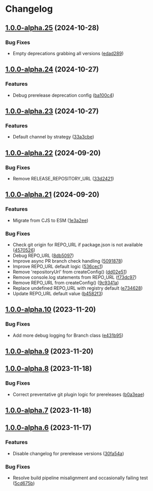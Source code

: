 # Changelog

## [1.0.0-alpha.25](https://github.com/RobHameetman/semantic-release-config/compare/1.0.0-alpha.24...1.0.0-alpha.25) (2024-10-28)


### Bug Fixes

* Empty deprecations grabbing all versions ([edad289](https://github.com/RobHameetman/semantic-release-config/commit/edad289688d4b9bfc6bbdb06e94c99d4c02aad7e))

## [1.0.0-alpha.24](https://github.com/RobHameetman/semantic-release-config/compare/1.0.0-alpha.23...1.0.0-alpha.24) (2024-10-27)


### Features

* Debug prerelease deprecation config ([ba100c4](https://github.com/RobHameetman/semantic-release-config/commit/ba100c4281e8a407a6299f520e1096c24e487fd1))

## [1.0.0-alpha.23](https://github.com/RobHameetman/semantic-release-config/compare/1.0.0-alpha.22...1.0.0-alpha.23) (2024-10-27)


### Features

* Default channel by strategy ([33a3cbe](https://github.com/RobHameetman/semantic-release-config/commit/33a3cbe834af4d4343603825ac7e2f6c6832c8a4))

## [1.0.0-alpha.22](https://github.com/RobHameetman/semantic-release-config/compare/1.0.0-alpha.21...1.0.0-alpha.22) (2024-09-20)


### Bug Fixes

* Remove RELEASE_REPOSITORY_URL ([33d2421](https://github.com/RobHameetman/semantic-release-config/commit/33d242116b1ecd6ac1da26c640f236eed4525759))

## [1.0.0-alpha.21](https://github.com/RobHameetman/semantic-release-config/compare/1.0.0-alpha.20...1.0.0-alpha.21) (2024-09-20)


### Features

* Migrate from CJS to ESM ([1e3a2ee](https://github.com/RobHameetman/semantic-release-config/commit/1e3a2ee075ca4b754591e754348b0eb0208e57ff))


### Bug Fixes

* Check git origin for REPO_URL if package.json is not available ([4570526](https://github.com/RobHameetman/semantic-release-config/commit/45705265d86172608aabca06e01824d9daa16f9c))
* Debug REPO_URL ([8db5097](https://github.com/RobHameetman/semantic-release-config/commit/8db50975f140d0d4ff4851bb37c07f200c5d2158))
* Improve async PR branch check handling ([5091878](https://github.com/RobHameetman/semantic-release-config/commit/50918784a26a47a37b617a7a8939cce9a3ee9613))
* Improve REPO_URL default logic ([536cec1](https://github.com/RobHameetman/semantic-release-config/commit/536cec1a6f69fcd6bac8bae4b84bb30caaec3e9d))
* Remove 'repositoryUrl' from createConfig() ([dd02e51](https://github.com/RobHameetman/semantic-release-config/commit/dd02e516724aa7a1bcbf1ea3c28d514174b984c6))
* Remove console.log statements from REPO_URL ([f73dc97](https://github.com/RobHameetman/semantic-release-config/commit/f73dc97d01d31ca7fad272d80a25b651bab81990))
* Remove REPO_URL from createConfig() ([9c9341a](https://github.com/RobHameetman/semantic-release-config/commit/9c9341ad04df22df2688538d03d611999c41085a))
* Replace undefined REPO_URL with registry default ([e734628](https://github.com/RobHameetman/semantic-release-config/commit/e734628157246c999c688309aff2b3a84eb5ca30))
* Update REPO_URL default value ([b4582f3](https://github.com/RobHameetman/semantic-release-config/commit/b4582f344fab51ece43abd923394b6127d6e359f))

## [1.0.0-alpha.10](https://github.com/RobHameetman/semantic-release-config/compare/1.0.0-alpha.9...1.0.0-alpha.10) (2023-11-20)


### Bug Fixes

* Add more debug logging for Branch class ([e431b95](https://github.com/RobHameetman/semantic-release-config/commit/e431b950531fcd043427c59fcd50f420b52a07a6))

## [1.0.0-alpha.9](https://github.com/RobHameetman/semantic-release-config/compare/1.0.0-alpha.8...1.0.0-alpha.9) (2023-11-20)

## [1.0.0-alpha.8](https://github.com/RobHameetman/semantic-release-config/compare/1.0.0-alpha.7...1.0.0-alpha.8) (2023-11-18)


### Bug Fixes

* Correct preventative git plugin logic for prereleases ([b0a3eae](https://github.com/RobHameetman/semantic-release-config/commit/b0a3eae77e9f68acf0ec033c06ad6df41f7c4807))

## [1.0.0-alpha.7](https://github.com/RobHameetman/semantic-release-config/compare/1.0.0-alpha.6...1.0.0-alpha.7) (2023-11-18)

## [1.0.0-alpha.6](https://github.com/RobHameetman/semantic-release-config/compare/1.0.0-alpha.5...1.0.0-alpha.6) (2023-11-17)


### Features

* Disable changelog for prerelease versions ([30fa54a](https://github.com/RobHameetman/semantic-release-config/commit/30fa54a5913ed960bd08e3baeee8da7cc3d29e95))


### Bug Fixes

* Resolve build pipeline misalignment and occasionally failing test ([5cd675b](https://github.com/RobHameetman/semantic-release-config/commit/5cd675b50cfb1f864c9f23cc8fca85b62c72dd39))
